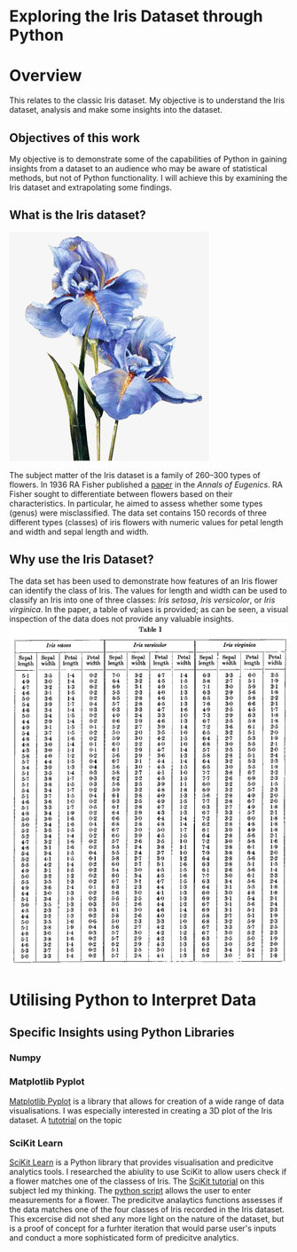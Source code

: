 # Exploring the Iris Dataset through Python
# Overview
This relates to the classic Iris dataset. My objective is to understand the Iris dataset, analysis and make some insights into the dataset.
## Objectives of this work
My objective is to demonstrate some of the capabilities of Python in gaining insights from a dataset to an audience who may be aware of statistical methods, but not of Python functionality. I will achieve this by examining the Iris dataset and extrapolating some findings.
## What is the Iris dataset?
![Iris](iris.jpg)

The subject matter of the Iris dataset is a family of 260–300 types of flowers. In 1936 RA Fisher published a 
[paper](https://onlinelibrary.wiley.com/doi/epdf/10.1111/j.1469-1809.1936.tb02137.x "Named link title") in the _Annals of Eugenics_. RA Fisher sought to differentiate between flowers based on their characteristics. In particular, he aimed to assess whether some types (genus) were misclassified. 
The data set contains 150 records of three different types (classes) of iris flowers with numeric values for petal length and width and sepal length and width.

## Why use the Iris Dataset?

The data set has been used to demonstrate how features of an Iris flower can identify the class of Iris. The values for length and width can be used to classify an Iris into one of three classes: _Iris setosa_, _Iris versicolor_, or _Iris virginica_. 
In the paper, a table of values is provided; as can be seen, a visual inspection of the data does not provide any valuable insights.
![iris_dataset](iris_data.png)

# Utilising Python to Interpret Data

## Specific Insights using Python Libraries

### Numpy

### Matplotlib Pyplot

[Matplotlib Pyplot](https://matplotlib.org/api/pyplot_api.html) is a library that allows for creation of a wide range of data visualisations. I was especially interested in creating a 3D plot of the Iris dataset. A [tutotrial](https://jakevdp.github.io/PythonDataScienceHandbook/04.12-three-dimensional-plotting.html) on the topic 


### SciKit Learn

[SciKit Learn](https://scikit-learn.org/stable/index.html) is a Python library that provides visualisation and predicitve analytics tools. I researched the abiulity to use SciKit to allow users check if a flower matches one of the classess of Iris. The [SciKit tutorial](https://scikit-learn.org/stable/tutorial/basic/tutorial.html) on this subject led my thinking. 
The [python script](https://github.com/Rapid130RS/iris_dataset/blob/master/scikit.py) allows the user to enter measurements for a flower. The predicitve analaytics functions assesses if the data matches one of the four classes of Iris recorded in the Iris dataset.
This excercise did not shed any more light on the nature of the dataset, but is a proof of concept for a furhter iteration that would parse user's inputs and conduct a more sophisticated form of predicitve analytics.



